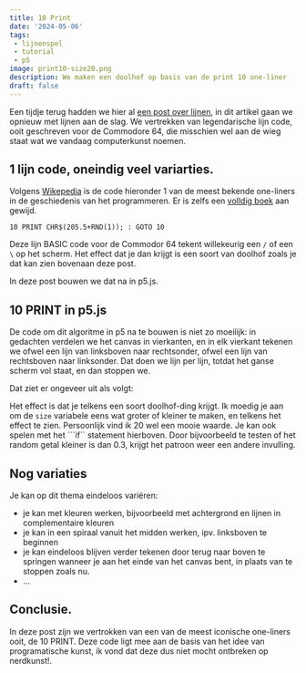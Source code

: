 ```yaml
---
title: 10 Print
date: '2024-05-06'
tags:
 - lijnenspel
 - tutorial
 - p5
image: print10-size20.png
description: We maken een doolhof op basis van de print 10 one-liner
draft: false
---
```

<script lang="ts">
    import P5 from '$lib/components/P5.svelte';
    import ExampleImages from '$lib/components/ExampleImages.svelte';

    const sketch1 = `
const size = 15;
let x = 0;
let y = 0;

function setup() {
  createCanvas(400, 400);
    background(0);
  
  }

function draw() {
  fill(230);
  stroke('white')
  strokeWeight(2);

      if (random(1) < 0.5) {
      line(x,y, x+size, y+size);
      }
      else {
        line(x, y+size, x+size, y);
      }
  x = x + size;
  if (x > width ) {
    x = 0;
    y = y + size;
  }
  if (y > height) {
    noLoop();
  }
}`

</script>

Een tijdje terug hadden we hier al [een post over lijnen](/posts/lijn-patronen.ml), in dit artikel gaan we opnieuw met lijnen aan de slag. We vertrekken van legendarische lijn code, ooit geschreven voor de Commodore 64, die misschien wel aan de wieg staat wat we vandaag computerkunst noemen.

## 1 lijn code, oneindig veel variarties.
Volgens [Wikepedia](https://en.wikipedia.org/wiki/One-liner_program) is de code hieronder 1 van de meest bekende one-liners in de geschiedenis van het programmeren. Er is zelfs een [volldig boek](https://10print.org/) aan gewijd.

```basic
10 PRINT CHR$(205.5+RND(1)); : GOTO 10
```
Deze lijn BASIC code voor de Commodor 64 tekent willekeurig een ```/``` of een ```\``` op het scherm. Het effect dat je dan krijgt is een soort van doolhof zoals je dat kan zien bovenaan deze post.

In deze post bouwen we dat na in p5.js.

## 10 PRINT in p5.js
De code om dit algoritme in p5 na te bouwen is niet zo moeilijk: in gedachten verdelen we het canvas in vierkanten, en in elk vierkant tekenen we ofwel een lijn van linksboven naar rechtsonder, ofwel een lijn van rechtsboven naar linksonder. Dat doen we lijn per lijn, totdat het ganse scherm vol staat, en dan stoppen we.

Dat ziet er ongeveer uit als volgt:

<P5 code={sketch1} />

Het effect is dat je telkens een soort doolhof-ding krijgt. Ik moedig je aan om de ```size``` variabele eens wat groter of kleiner te maken, en telkens het effect te zien. Persoonlijk vind ik 20 wel een mooie waarde. Je kan ook spelen met het ```if`` statement hierboven. Door bijvoorbeeld te testen of het random getal kleiner is dan 0.3, krijgt het patroon weer een andere invulling.

<ExampleImages images="{[{fileName: 'print10-size20.png', title: 'print10 met size 20' }, {fileName: 'print10-size20-rand01.png', title: 'print10 met 0.1 als grens voor random'}]}"/>

## Nog variaties
Je kan op dit thema eindeloos variëren:
- je kan met kleuren werken, bijvoorbeeld met achtergrond en lijnen in complementaire kleuren
- je kan in een spiraal vanuit het midden werken, ipv. linksboven te beginnen
- je kan eindeloos blijven verder tekenen door terug naar boven te springen wanneer je aan het einde van het canvas bent, in plaats van te stoppen zoals nu.
- ...

## Conclusie.
In deze post zijn we vertrokken van een van de meest iconische one-liners ooit, de 10 PRINT. Deze code ligt mee aan de basis van het idee van programatische kunst, ik vond dat deze dus niet mocht ontbreken op nerdkunst!.